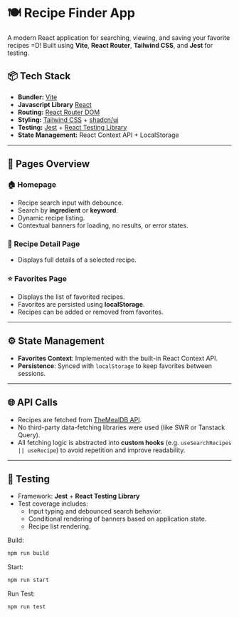 # 🍽️ Recipe Finder App

A modern React application for searching, viewing, and saving your favorite recipes =D!
Built using **Vite**, **React Router**, **Tailwind CSS**, and **Jest** for testing.

## 📦 Tech Stack

- **Bundler:** [Vite](https://vitejs.dev/)
- **Javascript Library** [React](https://reactjs.org/)
- **Routing:** [React Router DOM](https://reactrouter.com/)
- **Styling:** [Tailwind CSS](https://tailwindcss.com/) + [shadcn/ui](https://ui.shadcn.com/)
- **Testing:** [Jest](https://jestjs.io/) + [React Testing Library](https://testing-library.com/)
- **State Management:** React Context API + LocalStorage

---

## 📁 Pages Overview

### 🏠 Homepage

- Recipe search input with debounce.
- Search by **ingredient** or **keyword**.
- Dynamic recipe listing.
- Contextual banners for loading, no results, or error states.

### 📄 Recipe Detail Page

- Displays full details of a selected recipe.

### ⭐ Favorites Page

- Displays the list of favorited recipes.
- Favorites are persisted using **localStorage**.
- Recipes can be added or removed from favorites.

---

## ⚙️ State Management

- **Favorites Context**: Implemented with the built-in React Context API.
- **Persistence**: Synced with `localStorage` to keep favorites between sessions.

---

## 🌐 API Calls

- Recipes are fetched from [TheMealDB API](https://www.themealdb.com/).
- No third-party data-fetching libraries were used (like SWR or Tanstack Query).
- All fetching logic is abstracted into **custom hooks** (e.g. `useSearchRecipes || useRecipe`) to avoid repetition and improve readability.

---

## 🧪 Testing

- Framework: **Jest** + **React Testing Library**
- Test coverage includes:
  - Input typing and debounced search behavior.
  - Conditional rendering of banners based on application state.
  - Recipe list rendering.

Build:

```bash
npm run build
```

Start:

```bash
npm run start
```

Run Test:

```bash
npm run test
```
